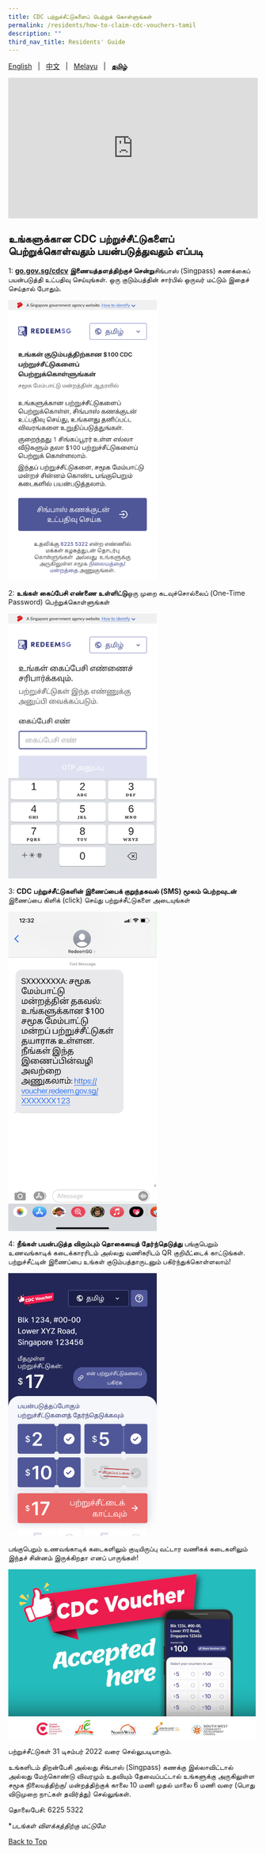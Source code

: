 ```yaml
---
title: CDC பற்றுச்சீட்டுகளைப் பெற்றுக் கொள்ளுங்கள்
permalink: /residents/how-to-claim-cdc-vouchers-tamil
description: ""
third_nav_title: Residents' Guide
---
```

<span id="cdcv_page_top"></span>

[English](how-to-claim-cdc-vouchers) &nbsp;&nbsp;&#124;&nbsp;&nbsp; [中文](how-to-claim-cdc-vouchers-chinese)  &nbsp;&nbsp;&#124;&nbsp;&nbsp; [Melayu](how-to-claim-cdc-vouchers-malay) &nbsp;&nbsp;&#124;&nbsp;&nbsp; **[தமிழ்](how-to-claim-cdc-vouchers-tamil)**

<style>
	h1 {
	white-space:normal !important;
	hyphens: auto !important;
	overflow: scroll !important;
}
	
a.bp-button {
	height: 6em !important;
	white-space:pre-line !important;
}
	
 .youtubecontainer {
    position: relative;
    width: 100%;
    height: 0;
    padding-bottom: 56.25%;
}
.youtubevideo {
    position: absolute;
    top: 0;
    left: 0;
    width: 100%;
    height: 100%;
}
</style>

<div class="youtubecontainer">
<iframe class="youtubevideo" src="https://www.youtube.com/embed/-OBickuGtms" title="YouTube video player" frameborder="0" allow="accelerometer; autoplay; clipboard-write; encrypted-media; gyroscope; picture-in-picture" allowfullscreen></iframe>
</div>

## உங்களுக்கான CDC பற்றுச்சீட்டுகளைப் பெற்றுக்கொள்வதும் பயன்படுத்துவதும் எப்படி


1: <strong>[go.gov.sg/cdcv](https://go.gov.sg/cdcv) இணையத்தளத்திற்குச் சென்று</strong>சிங்பாஸ் (Singpass) கணக்கைப் பயன்படுத்தி உட்பதிவு செய்யுங்கள். ஒரு குடும்பத்தின் சார்பில் ஒருவர் மட்டும் இதைச் செய்தால் போதும்.

<img src="/images/residents/screengrabs-for-infographics/tamil/M_Log%20in_ta_5novupdated.png" alt="Step 1" style="width:300px !important;" />


2: <strong>உங்கள் கைப்பேசி எண்ணை உள்ளிட்டு</strong>ஒரு முறை கடவுச்சொல்லைப் (One-Time Password) பெற்றுக்கொள்ளுங்கள் 

<img src="/images/residents/screengrabs-for-infographics/tamil/M_MobileNumber_TA_5Nov.png" alt="Step 2" style="width:300px !important;" />


3: **CDC பற்றுச்சீட்டுகளின் இணைப்பைக் குறுந்தகவல் (SMS) மூலம் பெற்றவுடன்** இணைப்பை கிளிக் (click) செய்து பற்றுச்சீட்டுகளை அடையுங்கள் 

<img src="/images/residents/screengrabs-for-infographics/tamil/SMSTamil_5%20Nov%20New%20Link.png" alt="Step 3" style="width:300px !important;" />


4: **நீங்கள் பயன்படுத்த விரும்பும் தொகையைத் தேர்ந்தெடுத்து** பங்குபெறும் உணவங்காடிக் கடைக்காரரிடம் அல்லது வணிகரிடம் QR குறியீட்டைக் காட்டுங்கள். பற்றுச்சீட்டின் இணைப்பை உங்கள் குடும்பத்தாருடனும் பகிர்ந்துக்கொள்ளலாம்!

<img src="/images/residents/screengrabs-for-infographics/tamil/10%20NovTamil%20mixed%20vouchers_17.png" alt="Step 4" style="width:300px !important;" />


பங்குபெறும் உணவங்காடிக் கடைகளிலும் குடியிருப்பு வட்டார வணிகக் கடைகளிலும் இந்தச் சின்னம் இருக்கிறதா எனப் பாருங்கள்!

![Merchant's Decal](/images/merchants-decal-500.jpg)

பற்றுச்சீட்டுகள் 31 டிசம்பர் 2022 வரை செல்லுபடியாகும்.

உங்களிடம் திறன்பேசி அல்லது சிங்பாஸ் (Singpass) கணக்கு இல்லாவிட்டால் அல்லது மேற்கொண்டு விவரமும் உதவியும் தேவைப்பட்டால் உங்களுக்கு அருகிலுள்ள சமூக நிலையத்திற்கு/ மன்றத்திற்குக் காலை 10 மணி முதல் மாலை 6 மணி வரை (பொது விடுமுறை நாட்கள் தவிர்த்து) செல்லுங்கள்.

தொலைபேசி: 6225 5322

&#42;<i>படங்கள் விளக்கத்திற்கு மட்டுமே</i>

[Back to Top](#cdcv_page_top)